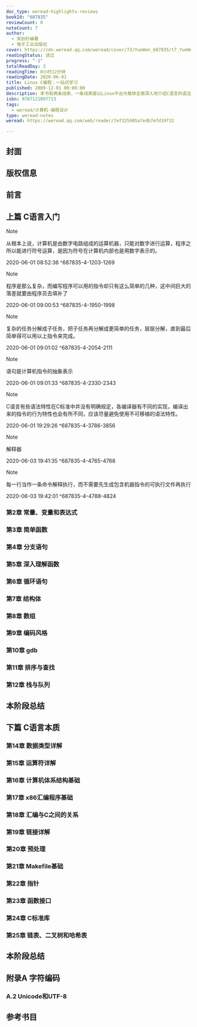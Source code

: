 ```yaml
---
doc_type: weread-highlights-reviews
bookId: "687835"
reviewCount: 0
noteCount: 7
author:
  - 宋劲杉编著
  - 电子工业出版社
cover: https://cdn.weread.qq.com/weread/cover/73/YueWen_687835/t7_YueWen_687835.jpg
readingStatus: 读过
progress: "-1"
totalReadDay: 3
readingTime: 0小时12分钟
readingDate: 2020-06-01
title: Linux C编程：一站式学习
published: 2009-12-01 00:00:00
description: 本书有两条线索，一条线索是以Linux平台为载体全面深入地介绍C语言的语法和程序的工作原理，另一条线索是介绍程序设计的基本思想和开发调试方法。本书分为两部分：第一部分讲解编程语言和程序设计的基本思想方法，让读者从概念上认识C语言；第二部分结合操作系统和体系结构的知识讲解程序的工作原理，让读者从本质上认识C语言。本书适合做零基础的初学者学习C语言的第一本教材，帮助读者打下牢固的基础。有一定的编程经验但知识体系不够完整的读者也可以对照本书查漏补缺，从而更深入地理解程序的工作原理。
isbn: 9787121097713
tags:
  - weread/计算机-编程设计
type: weread-notes
weread: https://weread.qq.com/web/reader/7ef325905a7edb7efd19f32

---
```



## 封面

## 版权信息

## 前言

## 上篇 C语言入门

> [!NOTE] 
> 从根本上说，计算机是由数字电路组成的运算机器，只能对数字进行运算，程序之所以能进行符号运算，是因为符号在计算机内部也是用数字表示的。
> 
> 2020-06-01 08:52:36 ^687835-4-1203-1269

> [!NOTE] 
> 程序是那么复杂，而编写程序可以用的指令却只有这么简单的几种，这中间巨大的落差就要由程序员去填补了
> 
> 2020-06-01 09:00:53 ^687835-4-1950-1998

> [!NOTE] 
> 复杂的任务分解成子任务，把子任务再分解成更简单的任务，层层分解，直到最后简单得可以用以上指令来完成。
> 
> 2020-06-01 09:01:02 ^687835-4-2054-2111

> [!NOTE] 
> 语句是计算机指令的抽象表示
> 
> 2020-06-01 09:01:33 ^687835-4-2330-2343

> [!NOTE] 
> C语言有些语法特性在C标准中并没有明确规定，各编译器有不同的实现，编译出来的指令的行为特性也会有所不同，应该尽量避免使用不可移植的语法特性。
> 
> 2020-06-01 19:29:26 ^687835-4-3786-3856

> [!NOTE] 
> 解释器
> 
> 2020-06-03 19:41:35 ^687835-4-4765-4768

> [!NOTE] 
> 每一行当作一条命令解释执行，而不需要先生成包含机器指令的可执行文件再执行
> 
> 2020-06-03 19:42:01 ^687835-4-4788-4824

### 第2章 常量、变量和表达式

### 第3章 简单函数

### 第4章 分支语句

### 第5章 深入理解函数

### 第6章 循环语句

### 第7章 结构体

### 第8章 数组

### 第9章 编码风格

### 第10章 gdb

### 第11章 排序与查找

### 第12章 栈与队列

## 本阶段总结

## 下篇 C语言本质

### 第14章 数据类型详解

### 第15章 运算符详解

### 第16章 计算机体系结构基础

### 第17章 x86汇编程序基础

### 第18章 汇编与C之间的关系

### 第19章 链接详解

### 第20章 预处理

### 第21章 Makefile基础

### 第22章 指针

### 第23章 函数接口

### 第24章 C标准库

### 第25章 链表、二叉树和哈希表

## 本阶段总结

## 附录A 字符编码

### A.2 Unicode和UTF-8

## 参考书目

